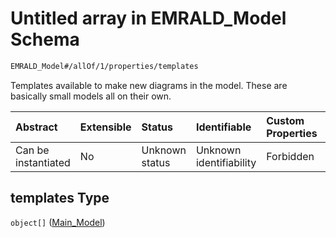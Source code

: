 # Untitled array in EMRALD\_Model Schema

```txt
EMRALD_Model#/allOf/1/properties/templates
```

Templates available to make new diagrams in the model. These are basically small models all on their own.

| Abstract            | Extensible | Status         | Identifiable            | Custom Properties | Additional Properties | Access Restrictions | Defined In                                                                                          |
| :------------------ | :--------- | :------------- | :---------------------- | :---------------- | :-------------------- | :------------------ | :-------------------------------------------------------------------------------------------------- |
| Can be instantiated | No         | Unknown status | Unknown identifiability | Forbidden         | Allowed               | none                | [EMRALD\_JsonSchemaV3\_0.json\*](../../../../out/EMRALD_JsonSchemaV3_0.json "open original schema") |

## templates Type

`object[]` ([Main\_Model](emrald_jsonschemav3_0-definitions-main_model.md))
